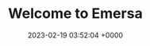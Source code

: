 ---
layout: 3dtest17
permalink: /index3.html
title:  "Welcome to Emersa"
date:   2023-02-19 03:52:04 +0000
categories: jekyll update
---